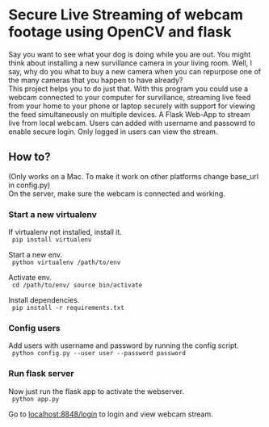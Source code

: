 # Secure Live Streaming of webcam footage using OpenCV and flask
Say you want to see what your dog is doing while you are out. You might think about installing a new survillance camera in your living room. Well, I say, why do you what to buy a new camera when you can repurpose one of the many cameras that you happen to have already? \
This project helps you to do just that. With this program you could use a webcam connected to your computer for survillance, streaming live feed from your home to your phone or laptop securely with support for viewing the feed simultaneously on multiple devices.
A Flask Web-App to stream live from local webcam. Users can added with username and passowrd to enable secure login. Only logged in users can view the stream.

## How to?
(Only works on a Mac. To make it work on other platforms change base_url in config.py) \
On the server, make sure the webcam is connected and working. 
### Start a new virtualenv
If virtualenv not installed, install it. \
<code>
	pip install virtualenv
</code>

Start a new env. \
<code>
	python virtualenv /path/to/env
</code>

Activate env. \
<code>
	cd /path/to/env/
	source bin/activate
</code>

Install dependencies. \
<code>
	pip install -r requirements.txt 
</code>

### Config users

Add users with username and password by running the config script. \
<code>
	python config.py --user user --password password
</code>

### Run flask server

Now just run the flask app to activate the webserver. \
<code>
	python app.py
</code>

Go to 
[localhost:8848/login](http://localhost:8848/login)
to login and view webcam stream.
